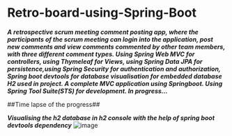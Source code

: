 # Retro-board-using-Spring-Boot

***A retrospective scrum meeting comment posting app, where the participants of the scrum meeting can login into the application, post new comments and view comments commented by other team members, with three different comment types. Using Spring Web MVC for controllers, using Thymeleaf for Views, using Spring Data JPA for persistence,using Spring Security for authentication and authorization, Spring boot devtools for database visualisation for embedded database H2 used in project. A complete MVC application using Springboot. Using Spring Tool Suite(STS) for development. In progress...***


##Time lapse of the progress##


***Visualising the h2 database in h2 console with the help of spring boot devtools dependency***
![image](https://user-images.githubusercontent.com/81863474/209713907-a0102039-5eac-4bf0-96eb-533ab1bf5b24.png)


